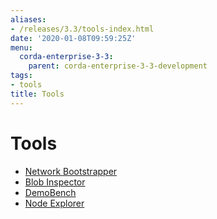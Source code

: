 ```yaml
---
aliases:
- /releases/3.3/tools-index.html
date: '2020-01-08T09:59:25Z'
menu:
  corda-enterprise-3-3:
    parent: corda-enterprise-3-3-development
tags:
- tools
title: Tools
---
```



# Tools



* [Network Bootstrapper](network-bootstrapper.md)
* [Blob Inspector](blob-inspector.md)
* [DemoBench](demobench.md)
* [Node Explorer](node-explorer.md)



